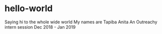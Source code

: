 # hello-world
Saying hi to the whole wide world
My names are Tapiba Anita
An Outreachy intern session Dec 2018 - Jan 2019
